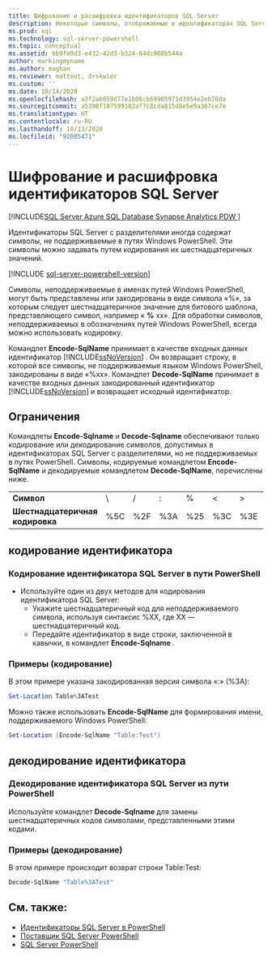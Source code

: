 ```yaml
---
title: Шифрование и расшифровка идентификаторов SQL Server
description: Некоторые символы, отображаемые в идентификаторах SQL Server с разделителями, не поддерживаются в путях Windows PowerShell. Узнайте, как их можно включить, представив в виде шестнадцатеричных значений.
ms.prod: sql
ms.technology: sql-server-powershell
ms.topic: conceptual
ms.assetid: bb9fe0d3-e432-42d3-b324-64dc908b544a
author: markingmyname
ms.author: maghan
ms.reviewer: matteot, drskwier
ms.custom: ''
ms.date: 10/14/2020
ms.openlocfilehash: a3f2ab659d77e1b06cb69905971d3954e2eb76da
ms.sourcegitcommit: a5398f107599102af7c8cda815d8e5e9a367ce7e
ms.translationtype: HT
ms.contentlocale: ru-RU
ms.lasthandoff: 10/13/2020
ms.locfileid: "92005471"
---
```

# <a name="encode-and-decode-sql-server-identifiers"></a>Шифрование и расшифровка идентификаторов SQL Server

[!INCLUDE[SQL Server Azure SQL Database Synapse Analytics PDW ](../includes/applies-to-version/sql-asdb-asdbmi-asa-pdw.md)]

Идентификаторы SQL Server с разделителями иногда содержат символы, не поддерживаемые в путях Windows PowerShell. Эти символы можно задавать путем кодирования их шестнадцатеричных значений.

[!INCLUDE [sql-server-powershell-version](../includes/sql-server-powershell-version.md)]

Символы, неподдерживаемые в именах путей Windows PowerShell, могут быть представлены или закодированы в виде символа «%», за которым следует шестнадцатеричное значение для битового шаблона, представляющего символ, например « **%** xx». Для обработки символов, неподдерживаемых в обозначениях путей Windows PowerShell, всегда можно использовать кодировку.

Командлет **Encode-SqlName** принимает в качестве входных данных идентификатор [!INCLUDE[ssNoVersion](../includes/ssnoversion-md.md)] . Он возвращает строку, в которой все символы, не поддерживаемые языком Windows PowerShell, закодированы в виде «%xx». Командлет **Decode-SqlName** принимает в качестве входных данных закодированный идентификатор [!INCLUDE[ssNoVersion](../includes/ssnoversion-md.md)] и возвращает исходный идентификатор.  

## <a name="limitations-and-restrictions"></a>Ограничения

Командлеты **Encode-Sqlname** и **Decode-Sqlname** обеспечивают только кодирование или декодирование символов, допустимых в идентификаторах SQL Server с разделителями, но не поддерживаемых в путях PowerShell. Символы, кодируемые командлетом **Encode-SqlName** и декодируемые командлетом **Decode-SqlName**, перечислены ниже.

|||||||||||||
|-|-|-|-|-|-|-|-|-|-|-|-|
|**Символ**|\ |/|:|%|\<|>|*|?|[|]|&#124;|  
|**Шестнадцатеричная кодировка**|%5C|%2F|%3A|%25|%3C|%3E|%2A|%3F|%5B|%5D|%7C|

## <a name="encoding-an-identifier"></a>кодирование идентификатора  

### <a name="to-encode-a-sql-server-identifier-in-a-powershell-path"></a>Кодирование идентификатора SQL Server в пути PowerShell

- Используйте один из двух методов для кодирования идентификатора SQL Server:
    - Укажите шестнадцатеричный код для неподдерживаемого символа, используя синтаксис %XX, где XX — шестнадцатеричный код.
    - Передайте идентификатор в виде строки, заключенной в кавычки, в командлет **Encode-Sqlname** .

### <a name="examples-encoding"></a>Примеры (кодирование)

В этом примере указана закодированная версия символа «:» (%3A):

```powershell
Set-Location Table%3ATest
```

Можно также использовать **Encode-SqlName** для формирования имени, поддерживаемого Windows PowerShell:

```powershell
Set-Location (Encode-SqlName "Table:Test")
```

## <a name="decoding-an-identifier"></a>декодирование идентификатора

### <a name="to-decode-a-sql-server-identifier-from-a-powershell-path"></a>Декодирование идентификатора SQL Server из пути PowerShell

Используйте командлет **Decode-Sqlname** для замены шестнадцатеричных кодов символами, представленными этими кодами.

### <a name="examples-decoding"></a>Примеры (декодирование)

В этом примере происходит возврат строки Table:Test:

```powershell
Decode-SqlName "Table%3ATest"
```

## <a name="see-also"></a>См. также:

- [Идентификаторы SQL Server в PowerShell](sql-server-identifiers-in-powershell.md)
- [Поставщик SQL Server PowerShell](sql-server-powershell-provider.md)
- [SQL Server PowerShell](sql-server-powershell.md)  
